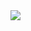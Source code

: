 <img src="https://stg.mommoss.com:3100/uploads/images/2022/1648095767174_1648095767571.gif" >

<!-- # Ablestor

에이블은 유능한, 뛰어남을 뜻하는 영어의 기원이며, 스토어는 저장이라는 뜻을 가집니다.
디지털 시대의 모든 데이터는 공유되고 저장되기에, 저희 에이블스토어는 디지털 콘텐츠를 생성, 공유, 저장에 있어서 뛰어난 실력을 발휘하여 상상을 현실화 하고자 하는 기업입니다.

안정적인 HW 유통 모델을 가지고 있고, SW 솔루션 사업팀은 비교적 최근에 생겼습니다.
평균 연령이 매우 낮고, 자유로운 기업 문화를 가지고 있습니다.

개발자가 기술 연구하고, 컴포넌트 설정하고, UI 배치하고, 기능 구현한 다음에 디자인 리터치를 받는 방식으로 기술부터 빠르게 개발합니다.

# 맘모스 🦣

가장 쉬운 그룹웨어를 만들고 있습니다.
저희는 비대면 협업툴을 제작중입니다.
“메신저 기반에 가장 쉬운 협업툴”을 만들어보려고 합니다.

회사가 업력은 오래되었지만 SW팀은 1년 정도 됐어요. 안정적인 운영을 바탕으로 사내 벤처처럼 프로젝트를 진행하고 있습니다. 대부분 20대 초반이고, 자유로운 분위기고, 서로 공부해가면서 진행하고 있어요.

Synology 국내 유통사입니다. 안정적인 운영 환경을 바탕으로 HCI, 전자문서, 프라이빗 클라우드로 제품 영역을 확장중에 있습니다.

**Here are some ideas to get you started:**

🙋‍♀️ A short introduction - what is your organization all about?
🌈 Contribution guidelines - how can the community get involved?
👩‍💻 Useful resources - where can the community find your docs? Is there anything else the community should know?
🍿 Fun facts - what does your team eat for breakfast?
🧙 Remember, you can do mighty things with the power of [Markdown](https://docs.github.com/github/writing-on-github/getting-started-with-writing-and-formatting-on-github/basic-writing-and-formatting-syntax) -->

